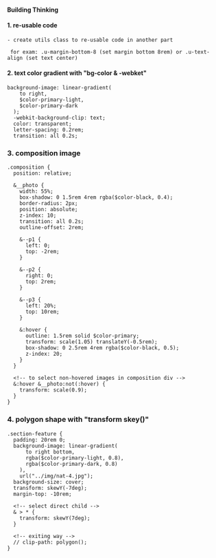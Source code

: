 #### Building Thinking

#### 1. re-usable code

    - create utils class to re-usable code in another part

     for exam: .u-margin-bottom-8 (set margin bottom 8rem) or .u-text-align (set text center)

#### 2. text color gradient with "bg-color & -webket"

```
background-image: linear-gradient(
    to right,
    $color-primary-light,
    $color-primary-dark
  );
  -webkit-background-clip: text;
  color: transparent;
  letter-spacing: 0.2rem;
  transition: all 0.2s;
```

### 3. composition image

```
.composition {
  position: relative;

  &__photo {
    width: 55%;
    box-shadow: 0 1.5rem 4rem rgba($color-black, 0.4);
    border-radius: 2px;
    position: absolute;
    z-index: 10;
    transition: all 0.2s;
    outline-offset: 2rem;

    &--p1 {
      left: 0;
      top: -2rem;
    }

    &--p2 {
      right: 0;
      top: 2rem;
    }

    &--p3 {
      left: 20%;
      top: 10rem;
    }

    &:hover {
      outline: 1.5rem solid $color-primary;
      transform: scale(1.05) translateY(-0.5rem);
      box-shadow: 0 2.5rem 4rem rgba($color-black, 0.5);
      z-index: 20;
    }
  }

  <!-- to select non-hovered images in composition div -->
  &:hover &__photo:not(:hover) {
    transform: scale(0.9);
  }
}
```

### 4. polygon shape with "transform skey()"

```
.section-feature {
  padding: 20rem 0;
  background-image: linear-gradient(
      to right bottom,
      rgba($color-primary-light, 0.8),
      rgba($color-primary-dark, 0.8)
    ),
    url("../img/nat-4.jpg");
  background-size: cover;
  transform: skewY(-7deg);
  margin-top: -10rem;

  <!-- select direct child -->
  & > * {
    transform: skewY(7deg);
  }

  <!-- exiting way -->
  // clip-path: polygon();
}

```
